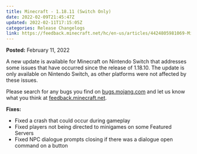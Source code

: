 ```yaml
---
title: Minecraft - 1.18.11 (Switch Only)
date: 2022-02-09T21:45:47Z
updated: 2022-02-11T17:15:05Z
categories: Release Changelogs
link: https://feedback.minecraft.net/hc/en-us/articles/4424805981069-Minecraft-1-18-11-Switch-Only-
---
```


**Posted:** February 11, 2022

A new update is available for Minecraft on Nintendo Switch that addresses some issues that have occurred since the release of 1.18.10. The update is only available on Nintendo Switch, as other platforms were not affected by these issues.

Please search for any bugs you find on [bugs.mojang.com](https://bugs.mojang.com/) and let us know what you think at [feedback.minecraft.net](https://feedback.minecraft.net/).  
  

**Fixes:**

- Fixed a crash that could occur during gameplay
- Fixed players not being directed to minigames on some Featured Servers
- Fixed NPC dialogue prompts closing if there was a dialogue open command on a button
